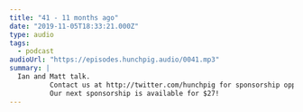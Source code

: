 ```yaml
---
title: "41 - 11 months ago"
date: "2019-11-05T18:33:21.000Z"
type: audio
tags:
  - podcast
audioUrl: "https://episodes.hunchpig.audio/0041.mp3"
summary: |
  Ian and Matt talk.
          Contact us at http://twitter.com/hunchpig for sponsorship opportunities.
          Our next sponsorship is available for $27!
---
```

